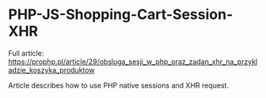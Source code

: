 # PHP-JS-Shopping-Cart-Session-XHR

Full article: https://prophp.pl/article/29/obsluga_sesji_w_php_oraz_zadan_xhr_na_przykladzie_koszyka_produktow

Article describes how to use PHP native sessions and XHR request.
